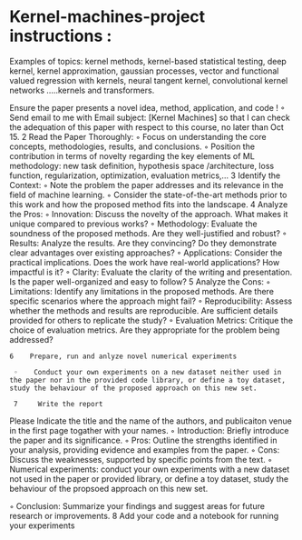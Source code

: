 # Kernel-machines-project instructions : 

 Examples of topics: kernel methods, kernel-based statistical testing, deep kernel, kernel approximation, gaussian processes, vector and functional valued regression with kernels, neural tangent kernel, convolutional kernel networks .....kernels and transformers.

Ensure the paper presents a novel idea, method, application, and code !
    ◦    Send email to me with Email subject: [Kernel Machines] so that I can check the adequation of this paper with respect to this course, no later than Oct 15.
    2    Read the Paper Thoroughly:
    ◦    Focus on understanding the core concepts, methodologies, results, and conclusions.
    ◦    Position the contribution in terms of novelty regarding the key elements of ML methodology: new task definition, hypothesis space /architecture,  loss function,  regularization, optimization,  evaluation metrics,…
    3    Identify the Context:
    ◦    Note the problem the paper addresses and its relevance in the field of machine learning.
    ◦    Consider the state-of-the-art methods prior to this work and how the proposed method fits into the landscape.
    4    Analyze the Pros:
    ◦    Innovation: Discuss the novelty of the approach. What makes it unique compared to previous works?
    ◦    Methodology: Evaluate the soundness of the proposed methods. Are they well-justified and robust?
    ◦    Results: Analyze the results. Are they convincing? Do they demonstrate clear advantages over existing approaches?
    ◦    Applications: Consider the practical implications. Does the work have real-world applications? How impactful is it?
    ◦    Clarity: Evaluate the clarity of the writing and presentation. Is the paper well-organized and easy to follow?
    5    Analyze the Cons:
    ◦    Limitations: Identify any limitations in the proposed methods. Are there specific scenarios where the approach might fail?
    ◦    Reproducibility: Assess whether the methods and results are reproducible. Are sufficient details provided for others to replicate the study?
    ◦    Evaluation Metrics: Critique the choice of evaluation metrics. Are they appropriate for the problem being addressed?
  
    6    Prepare, run and anlyze novel numerical experiments

     ◦    Conduct your own experiments on a new dataset neither used in the paper nor in the provided code library, or define a toy dataset, study the behaviour of the proposed approach on this new set.

     7     Write the report 

Please Indicate the title and the name of the authors, and publicaiton venue in the first page togather with your names.
    ◦    Introduction: Briefly introduce the paper and its significance.
    ◦    Pros: Outline the strengths identified in your analysis, providing evidence and examples from the paper.
    ◦    Cons: Discuss the weaknesses, supported by specific points from the text.
    ◦    Numerical experiments: conduct your own experiments with a new dataset not used in the paper or provided library, or define a toy dataset, study  the behaviour of the propsoed approach on this new set.

◦    Conclusion: Summarize your findings and suggest areas for future research or improvements.
    8    Add your code and a notebook for running your experiments
